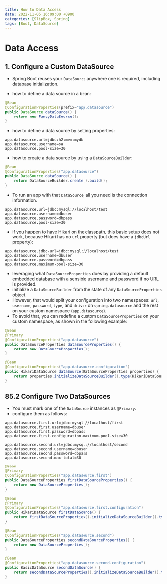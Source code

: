 ```yaml
---
title: How to Data Access
date: 2022-11-05 16:09:00 +0900
categories: [SlipBox, Spring]
tags: [Boot, DataSource]
---
```

# Data Access
## 1. Configure a Custom DataSource
- Spring Boot reuses your `DataSource` anywhere one is required, including database initialization.

- how to define a data source in a bean:

```java
@Bean
@ConfigurationProperties(prefix="app.datasource")
public DataSource dataSource() {
	return new FancyDataSource();
}
```

- how to define a data source by setting properties:

```
app.datasource.url=jdbc:h2:mem:mydb
app.datasource.username=sa
app.datasource.pool-size=30
```

- how to create a data source by using a `DataSourceBuilder`:

```java
@Bean
@ConfigurationProperties("app.datasource")
public DataSource dataSource() {
	return DataSourceBuilder.create().build();
}
```

- To run an app with that `DataSource`, all you need is the connection information.

```
app.datasource.url=jdbc:mysql://localhost/test
app.datasource.username=dbuser
app.datasource.password=dbpass
app.datasource.pool-size=30
```

- if you happen to have Hikari on the classpath, this basic setup does not work, because Hikari has no `url` property (but does have a `jdbcUrl` property):

```
app.datasource.jdbc-url=jdbc:mysql://localhost/test
app.datasource.username=dbuser
app.datasource.password=dbpass
app.datasource.maximum-pool-size=30
```

- leveraging what `DataSourceProperties` does by providing a default embedded database with a sensible username and password if no URL is provided.
- initialize a `DataSourceBuilder` from the state of any `DataSourceProperties` object.
- However, that would split your configuration into two namespaces: `url`, `username`, `password`, `type`, and `driver` on `spring.datasource` and the rest on your custom namespace (`app.datasource`). 
- To avoid that, you can redefine a custom `DataSourceProperties` on your custom namespace, as shown in the following example:

```java
@Bean
@Primary
@ConfigurationProperties("app.datasource")
public DataSourceProperties dataSourceProperties() {
	return new DataSourceProperties();
}

@Bean
@ConfigurationProperties("app.datasource.configuration")
public HikariDataSource dataSource(DataSourceProperties properties) {
	return properties.initializeDataSourceBuilder().type(HikariDataSource.class).build();
}
```

## 85.2 Configure Two DataSources
- You must mark one of the `DataSource` instances as `@Primary`.
- configure them as follows:

```
app.datasource.first.url=jdbc:mysql://localhost/first
app.datasource.first.username=dbuser
app.datasource.first.password=dbpass
app.datasource.first.configuration.maximum-pool-size=30

app.datasource.second.url=jdbc:mysql://localhost/second
app.datasource.second.username=dbuser
app.datasource.second.password=dbpass
app.datasource.second.max-total=30
```

```java
@Bean
@Primary
@ConfigurationProperties("app.datasource.first")
public DataSourceProperties firstDataSourceProperties() {
	return new DataSourceProperties();
}

@Bean
@Primary
@ConfigurationProperties("app.datasource.first.configuration")
public HikariDataSource firstDataSource() {
	return firstDataSourceProperties().initializeDataSourceBuilder().type(HikariDataSource.class).build();
}

@Bean
@ConfigurationProperties("app.datasource.second")
public DataSourceProperties secondDataSourceProperties() {
	return new DataSourceProperties();
}

@Bean
@ConfigurationProperties("app.datasource.second.configuration")
public BasicDataSource secondDataSource() {
	return secondDataSourceProperties().initializeDataSourceBuilder().type(BasicDataSource.class).build();
}
```